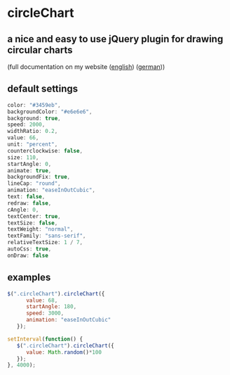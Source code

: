 # circleChart

## a nice and easy to use jQuery plugin for drawing circular charts
(full documentation on my website ([english](http://bolli.tech/docs.php?p=circleChart)) ([german](http://bolli.tech/docs.php?p=circleChart_de)))

## default settings
```javascript
color: "#3459eb",
backgroundColor: "#e6e6e6",
background: true,
speed: 2000,
widthRatio: 0.2,
value: 66,
unit: "percent",
counterclockwise: false,
size: 110,
startAngle: 0,
animate: true,
backgroundFix: true,
lineCap: "round",
animation: "easeInOutCubic",
text: false,
redraw: false,
cAngle: 0,
textCenter: true,
textSize: false,
textWeight: "normal",
textFamily: "sans-serif",
relativeTextSize: 1 / 7,
autoCss: true,
onDraw: false
```

## examples
```javascript
$(".circleChart").circleChart({
      value: 68,
      startAngle: 180,
      speed: 3000,
      animation: "easeInOutCubic"
   });
```

```javascript
setInterval(function() {
   $(".circleChart").circleChart({
      value: Math.random()*100
   });
}, 4000);
```
